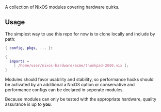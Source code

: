 A collection of NixOS modules covering hardware quirks.

## Usage
The simplest way to use this repo for now is to clone locally and include by path:
``` nix
{ config, pkgs, ... }:

{
  imports =
    [ /home/user/nixos-hardware/acme/thunkpad-2000.nix ];
}
```

Modules should favor usability and stability, so performance hacks
should be activated by an additional a NixOS option or conservative
and performance configs can be declared in seperate modules.

Because modules can only be tested with the appropriate hardware,
quality assurance is up to **you**.
